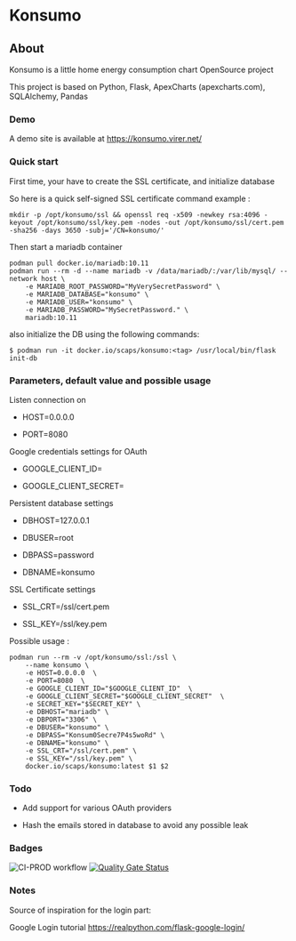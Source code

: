# Konsumo

## About
Konsumo is a little home energy consumption chart OpenSource project

This project is based on Python, Flask, ApexCharts (apexcharts.com), SQLAlchemy, Pandas

### Demo
A demo site is available at https://konsumo.virer.net/

### Quick start
First time, your have to create the SSL certificate, and initialize database


So here is a quick self-signed SSL certificate command example :
```console
mkdir -p /opt/konsumo/ssl && openssl req -x509 -newkey rsa:4096 -keyout /opt/konsumo/ssl/key.pem -nodes -out /opt/konsumo/ssl/cert.pem -sha256 -days 3650 -subj='/CN=konsumo/'
```

Then start a mariadb container
```console
podman pull docker.io/mariadb:10.11
podman run --rm -d --name mariadb -v /data/mariadb/:/var/lib/mysql/ --network host \
    -e MARIADB_ROOT_PASSWORD="MyVerySecretPassword" \
    -e MARIADB_DATABASE="konsumo" \
    -e MARIADB_USER="konsumo" \
    -e MARIADB_PASSWORD="MySecretPassword." \
    mariadb:10.11
```

also initialize the DB using the following commands:
```console
$ podman run -it docker.io/scaps/konsumo:<tag> /usr/local/bin/flask init-db
```

### Parameters, default value and possible usage

Listen connection on
- HOST=0.0.0.0

- PORT=8080

Google credentials settings for OAuth
- GOOGLE_CLIENT_ID=

- GOOGLE_CLIENT_SECRET=

Persistent database settings
- DBHOST=127.0.0.1

- DBUSER=root

- DBPASS=password

- DBNAME=konsumo

SSL Certificate settings
- SSL_CRT=/ssl/cert.pem

- SSL_KEY=/ssl/key.pem


Possible usage :
```console
podman run --rm -v /opt/konsumo/ssl:/ssl \
    --name konsumo \
    -e HOST=0.0.0.0  \
    -e PORT=8080  \
    -e GOOGLE_CLIENT_ID="$GOOGLE_CLIENT_ID"  \
    -e GOOGLE_CLIENT_SECRET="$GOOGLE_CLIENT_SECRET"  \
    -e SECRET_KEY="$SECRET_KEY" \
    -e DBHOST="mariadb" \
    -e DBPORT="3306" \
    -e DBUSER="konsumo" \
    -e DBPASS="Konsum0Secre7P4s5woRd" \
    -e DBNAME="konsumo" \
    -e SSL_CRT="/ssl/cert.pem" \
    -e SSL_KEY="/ssl/key.pem" \
    docker.io/scaps/konsumo:latest $1 $2
```


### Todo

- Add support for various OAuth providers

- Hash the emails stored in database to avoid any possible leak

### Badges

![CI-PROD workflow](https://github.com/virer/konsumo/actions/workflows/main.yml/badge.svg)    [![Quality Gate Status](https://sonarcloud.io/api/project_badges/measure?project=virer_konsumo&metric=alert_status)](https://sonarcloud.io/summary/new_code?id=virer_konsumo)

### Notes 

Source of inspiration for the login part:

Google Login tutorial https://realpython.com/flask-google-login/
